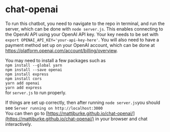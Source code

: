 # chat-openai

To run this chatbot, you need to navigate to the repo in terminal, and run the server, 
which can be done with `node server.js`. This enables connecting to the OpenAI API using your OpenAI API key. 
Your key needs to be set with `export OPENAI_API_KEY='your-api-key-here'`. 
You will also need to have a payment method set up on your OpenAI account, which can be done at https://platform.openai.com/account/billing/overview.   

You may need to install a few packages such as  
`npm install --global yarn`  
`npm install --save openai`  
`npm install express`  
`npm install cors`  
`yarn add openai`  
`yarn add express`  
for `server.js` to run properly.  

If things are set up correctly, then after running `node server.js`you should see `Server running on http://localhost:3000`  
You can then go to [https://mattjburke.github.io/chat-openai/](https://mattjburke.github.io/chat-openai/) in your browser and chat interactively.
